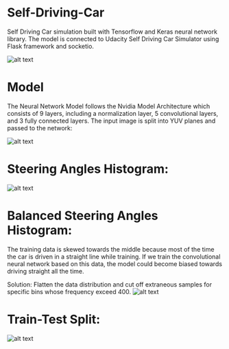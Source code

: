 # Self-Driving-Car
Self Driving Car simulation built with Tensorflow and Keras neural network library.
The model is connected to Udacity Self Driving Car Simulator using Flask framework and socketio.



![alt text](https://i.imgur.com/cWUbB2i.png)


# Model
The Neural Network Model follows the Nvidia Model Architecture which consists of 9 layers, including a normalization layer, 5 convolutional layers, and 3 fully connected layers. The input image is split into YUV planes and passed to the network:



![alt text](https://i.imgur.com/2KHVCd2.png)





# Steering Angles Histogram:

![alt text](https://i.imgur.com/uOXkYDi.png)

# Balanced Steering Angles Histogram:
The training data is skewed towards the middle because most of the time the car is driven in a straight line while training.
If we train the convolutional neural network based on this data, the model could become biased towards driving straight all the time.

Solution: Flatten the data distribution and cut off extraneous samples for specific bins whose frequency exceed 400.
![alt text](https://i.imgur.com/zDSQNv5.png)

# Train-Test Split:
![alt text](https://i.imgur.com/7DzRBjc.png)
